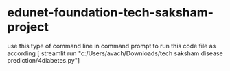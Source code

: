 # edunet-foundation-tech-saksham-project
use this type of command line in command prompt to run this code file as according [ streamlit run "c:/Users/avach/Downloads/tech saksham disease prediction/4diabetes.py"]
